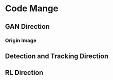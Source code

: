 # Code Mange
## GAN Direction
### Origin Image
## Detection and Tracking Direction

## RL Direction

